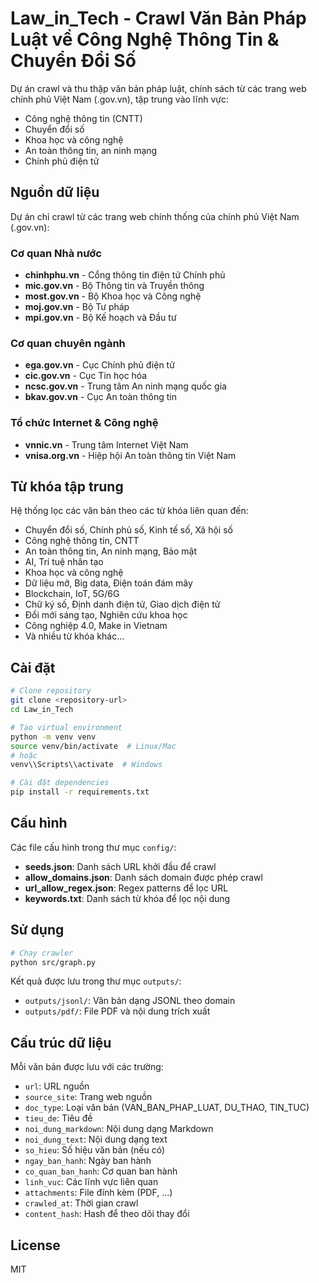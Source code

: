 # Law_in_Tech - Crawl Văn Bản Pháp Luật về Công Nghệ Thông Tin & Chuyển Đổi Số

Dự án crawl và thu thập văn bản pháp luật, chính sách từ các trang web chính phủ Việt Nam (.gov.vn), tập trung vào lĩnh vực:
- Công nghệ thông tin (CNTT)
- Chuyển đổi số
- Khoa học và công nghệ
- An toàn thông tin, an ninh mạng
- Chính phủ điện tử

## Nguồn dữ liệu

Dự án chỉ crawl từ các trang web chính thống của chính phủ Việt Nam (.gov.vn):

### Cơ quan Nhà nước
- **chinhphu.vn** - Cổng thông tin điện tử Chính phủ
- **mic.gov.vn** - Bộ Thông tin và Truyền thông
- **most.gov.vn** - Bộ Khoa học và Công nghệ  
- **moj.gov.vn** - Bộ Tư pháp
- **mpi.gov.vn** - Bộ Kế hoạch và Đầu tư

### Cơ quan chuyên ngành
- **ega.gov.vn** - Cục Chính phủ điện tử
- **cic.gov.vn** - Cục Tin học hóa
- **ncsc.gov.vn** - Trung tâm An ninh mạng quốc gia
- **bkav.gov.vn** - Cục An toàn thông tin

### Tổ chức Internet & Công nghệ
- **vnnic.vn** - Trung tâm Internet Việt Nam
- **vnisa.org.vn** - Hiệp hội An toàn thông tin Việt Nam

## Từ khóa tập trung

Hệ thống lọc các văn bản theo các từ khóa liên quan đến:
- Chuyển đổi số, Chính phủ số, Kinh tế số, Xã hội số
- Công nghệ thông tin, CNTT
- An toàn thông tin, An ninh mạng, Bảo mật
- AI, Trí tuệ nhân tạo
- Khoa học và công nghệ
- Dữ liệu mở, Big data, Điện toán đám mây
- Blockchain, IoT, 5G/6G
- Chữ ký số, Định danh điện tử, Giao dịch điện tử
- Đổi mới sáng tạo, Nghiên cứu khoa học
- Công nghiệp 4.0, Make in Vietnam
- Và nhiều từ khóa khác...

## Cài đặt

```bash
# Clone repository
git clone <repository-url>
cd Law_in_Tech

# Tạo virtual environment
python -m venv venv
source venv/bin/activate  # Linux/Mac
# hoặc
venv\\Scripts\\activate  # Windows

# Cài đặt dependencies
pip install -r requirements.txt
```

## Cấu hình

Các file cấu hình trong thư mục `config/`:

- **seeds.json**: Danh sách URL khởi đầu để crawl
- **allow_domains.json**: Danh sách domain được phép crawl
- **url_allow_regex.json**: Regex patterns để lọc URL
- **keywords.txt**: Danh sách từ khóa để lọc nội dung

## Sử dụng

```bash
# Chạy crawler
python src/graph.py
```

Kết quả được lưu trong thư mục `outputs/`:
- `outputs/jsonl/`: Văn bản dạng JSONL theo domain
- `outputs/pdf/`: File PDF và nội dung trích xuất

## Cấu trúc dữ liệu

Mỗi văn bản được lưu với các trường:
- `url`: URL nguồn
- `source_site`: Trang web nguồn
- `doc_type`: Loại văn bản (VAN_BAN_PHAP_LUAT, DU_THAO, TIN_TUC)
- `tieu_de`: Tiêu đề
- `noi_dung_markdown`: Nội dung dạng Markdown
- `noi_dung_text`: Nội dung dạng text
- `so_hieu`: Số hiệu văn bản (nếu có)
- `ngay_ban_hanh`: Ngày ban hành
- `co_quan_ban_hanh`: Cơ quan ban hành
- `linh_vuc`: Các lĩnh vực liên quan
- `attachments`: File đính kèm (PDF, ...)
- `crawled_at`: Thời gian crawl
- `content_hash`: Hash để theo dõi thay đổi

## License

MIT
